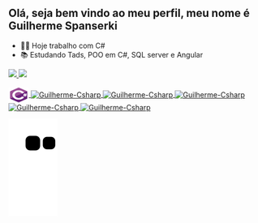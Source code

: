 ## Olá, seja bem vindo ao meu perfil, meu nome é Guilherme Spanserki

- 👨‍💻 Hoje trabalho com C#
- 📚 Estudando Tads, POO em C#, SQL server e Angular 

<div align="left">
  <a href="https://github.com/Spanserki">
  <img  src="https://github-readme-stats.vercel.app/api?username=Spanserki&show_icons=true&theme=dark&include_all_commits=true&count_private=true"/>
  <img size="200" src="https://github-readme-stats.vercel.app/api/top-langs/?username=Spanserki&layout=compact&langs_count=7&theme=dark"/>
</div>
  <div style="display: inline_block"><br>
  <img align="center" alt="Guilherme-Csharp" height="30" width="40" src="https://raw.githubusercontent.com/devicons/devicon/master/icons/csharp/csharp-original.svg">
  <img align="center" alt="Guilherme-Csharp" height="30" width="40" src="https://cdn.jsdelivr.net/gh/devicons/devicon/icons/dot-net/dot-net-plain-wordmark.svg" />
  <img align="center" alt="Guilherme-Csharp" height="30" width="40" src="https://cdn.jsdelivr.net/gh/devicons/devicon/icons/dotnetcore/dotnetcore-original.svg" />
  <img align="center" alt="Guilherme-Csharp" height="30" width="40" src="https://cdn.jsdelivr.net/gh/devicons/devicon/icons/visualstudio/visualstudio-plain.svg" />
  <img align="center" alt="Guilherme-Csharp" height="30" width="40" src="https://cdn.jsdelivr.net/gh/devicons/devicon/icons/angularjs/angularjs-original.svg" />
  <img align="center" alt="Guilherme-Csharp" height="30" width="40" src="https://cdn.jsdelivr.net/gh/devicons/devicon/icons/microsoftsqlserver/microsoftsqlserver-plain-wordmark.svg" />
    
  </div>
  
  ![Snake animation](https://github.com/Spanserki/guilhermespanserki/blob/output/github-contribution-grid-snake.svg)
  
  
  
